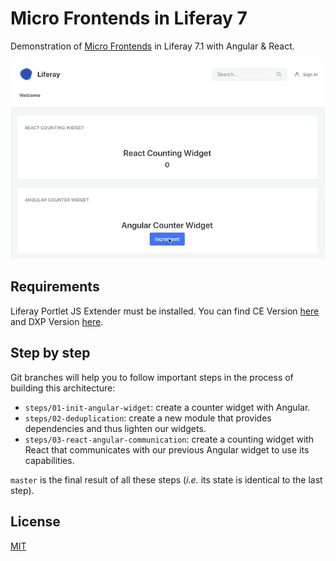 # Micro Frontends in Liferay 7
Demonstration of [Micro Frontends](https://micro-frontends.org/) in Liferay 7.1 with Angular & React.

![preview](doc/preview.gif)

## Requirements

Liferay Portlet JS Extender must be installed. You can find CE Version [here](https://web.liferay.com/fr/marketplace/-/mp/application/115542926) and DXP Version [here](https://web.liferay.com/fr/marketplace/-/mp/application/115543020).

## Step by step

Git branches will help you to follow important steps in the process of building this architecture:

- `steps/01-init-angular-widget`: create a counter widget with Angular.
- `steps/02-deduplication`: create a new module that provides dependencies and thus lighten our widgets. 
- `steps/03-react-angular-communication`:  create a counting widget with React that communicates with our previous Angular widget to use its capabilities. 

`master` is the final result of all these steps (_i.e._ its state is identical to the last step).

## License
[MIT](LICENSE)
